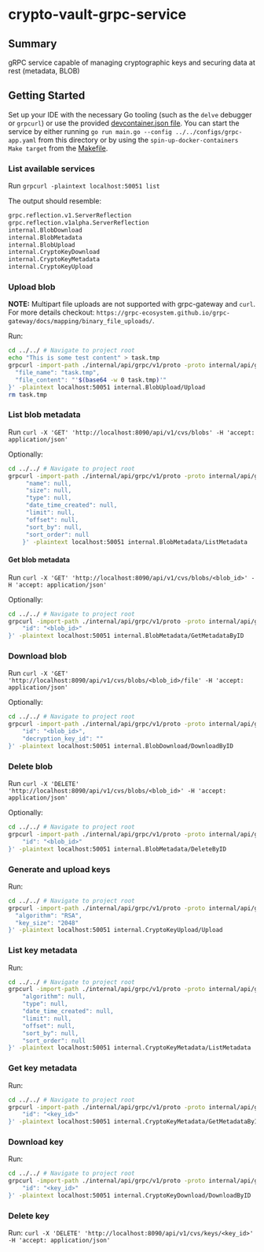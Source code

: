 # crypto-vault-grpc-service

## Summary

gRPC service capable of managing cryptographic keys and securing data at rest (metadata, BLOB)

## Getting Started

Set up your IDE with the necessary Go tooling (such as the `delve` debugger or `grpcurl`) or use the provided [devcontainer.json file](../../.devcontainer/devcontainer.json). You can start the service by either running `go run main.go --config ../../configs/grpc-app.yaml` from this directory or by using the `spin-up-docker-containers Make target` from the [Makefile](../../Makefile).

### List available services

Run `grpcurl -plaintext localhost:50051 list`

The output should resemble:

```sh
grpc.reflection.v1.ServerReflection
grpc.reflection.v1alpha.ServerReflection
internal.BlobDownload
internal.BlobMetadata
internal.BlobUpload
internal.CryptoKeyDownload
internal.CryptoKeyMetadata
internal.CryptoKeyUpload
```

### Upload blob

**NOTE:** Multipart file uploads are not supported with grpc-gateway and `curl`. For more details checkout: `https://grpc-ecosystem.github.io/grpc-gateway/docs/mapping/binary_file_uploads/`.

Run:

```sh
cd ../../ # Navigate to project root
echo "This is some test content" > task.tmp
grpcurl -import-path ./internal/api/grpc/v1/proto -proto internal/api/grpc/v1/proto/internal/service.proto -d '{
  "file_name": "task.tmp",
  "file_content": "'$(base64 -w 0 task.tmp)'"
}' -plaintext localhost:50051 internal.BlobUpload/Upload
rm task.tmp
```

### List blob metadata

Run `curl -X 'GET' 'http://localhost:8090/api/v1/cvs/blobs' -H 'accept: application/json'`

Optionally:

```sh
cd ../../ # Navigate to project root
grpcurl -import-path ./internal/api/grpc/v1/proto -proto internal/api/grpc/v1/proto/internal/service.proto -d '{
     "name": null,
     "size": null,
     "type": null,
     "date_time_created": null,
     "limit": null,
     "offset": null,
     "sort_by": null,
     "sort_order": null
    }' -plaintext localhost:50051 internal.BlobMetadata/ListMetadata
```

#### Get blob metadata

Run `curl -X 'GET' 'http://localhost:8090/api/v1/cvs/blobs/<blob_id>' -H 'accept: application/json'`

Optionally:

```sh
cd ../../ # Navigate to project root
grpcurl -import-path ./internal/api/grpc/v1/proto -proto internal/api/grpc/v1/proto/internal/service.proto -d '{
    "id": "<blob_id>"
}' -plaintext localhost:50051 internal.BlobMetadata/GetMetadataByID
```

### Download blob

Run `curl -X 'GET' 'http://localhost:8090/api/v1/cvs/blobs/<blob_id>/file' -H 'accept: application/json'`

Optionally:

```sh
cd ../../ # Navigate to project root
grpcurl -import-path ./internal/api/grpc/v1/proto -proto internal/api/grpc/v1/proto/internal/service.proto -d '{
    "id": "<blob_id>",
    "decryption_key_id": ""
}' -plaintext localhost:50051 internal.BlobDownload/DownloadByID
```

### Delete blob

Run `curl -X 'DELETE' 'http://localhost:8090/api/v1/cvs/blobs/<blob_id>' -H 'accept: application/json'`

Optionally:

```sh
cd ../../ # Navigate to project root
grpcurl -import-path ./internal/api/grpc/v1/proto -proto internal/api/grpc/v1/proto/internal/service.proto -d '{
    "id": "<blob_id>"
}' -plaintext localhost:50051 internal.BlobMetadata/DeleteByID
```

### Generate and upload keys

Run:

```sh
cd ../../ # Navigate to project root
grpcurl -import-path ./internal/api/grpc/v1/proto -proto internal/api/grpc/v1/proto/internal/service.proto -d '{
  "algorithm": "RSA",
  "key_size": "2048"
}' -plaintext localhost:50051 internal.CryptoKeyUpload/Upload
```

### List key metadata

Run:

```sh
cd ../../ # Navigate to project root
grpcurl -import-path ./internal/api/grpc/v1/proto -proto internal/api/grpc/v1/proto/internal/service.proto -d '{
    "algorithm": null,
    "type": null,
    "date_time_created": null,
    "limit": null,
    "offset": null,
    "sort_by": null,
    "sort_order": null
}' -plaintext localhost:50051 internal.CryptoKeyMetadata/ListMetadata
```

### Get key metadata

Run:

```sh
cd ../../ # Navigate to project root
grpcurl -import-path ./internal/api/grpc/v1/proto -proto internal/api/grpc/v1/proto/internal/service.proto -d '{
    "id": "<key_id>"
}' -plaintext localhost:50051 internal.CryptoKeyMetadata/GetMetadataByID
```

### Download key

Run:

```sh
cd ../../ # Navigate to project root
grpcurl -import-path ./internal/api/grpc/v1/proto -proto internal/api/grpc/v1/proto/internal/service.proto -d '{
    "id": "<key_id>"
}' -plaintext localhost:50051 internal.CryptoKeyDownload/DownloadByID
```

### Delete key

Run: `curl -X 'DELETE' 'http://localhost:8090/api/v1/cvs/keys/<key_id>' -H 'accept: application/json'`
